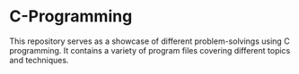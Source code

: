 # C-Programming
 This repository serves as a showcase of different problem-solvings using C programming. It contains a variety of program files covering different topics and techniques.
